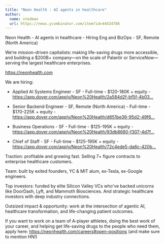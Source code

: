 ```yaml
---
title: "Neon Health : AI agents in healthcare"
author:
  name: stedman
  url: https://news.ycombinator.com/item?id=44434786
---
```


<JobNavigation />

Neon Health - AI agents in healthcare - Hiring Eng and BizOps - SF, Remote (North America)

We’re mission-driven capitalists: making life-saving drugs more accessible, and building a $200B+ company—on the scale of Palantir or ServiceNow—serving the largest healthcare enterprises.

<a href="https:&#x2F;&#x2F;neonhealth.com" rel="nofollow">https:&#x2F;&#x2F;neonhealth.com</a>

We are hiring:

- Applied AI Systems Engineer - SF - Full-time - $120-180K + equity - <a href="https:&#x2F;&#x2F;app.dover.com&#x2F;apply&#x2F;Neon%20Health&#x2F;2a584d2f-bf5f-4b03-9e65-4dff232b21e5" rel="nofollow">https:&#x2F;&#x2F;app.dover.com&#x2F;apply&#x2F;Neon%20Health&#x2F;2a584d2f-bf5f-4b03...</a>

- Senior Backend Engineer - SF, Remote (North America) - Full-time - $170-225K + equity - <a href="https:&#x2F;&#x2F;app.dover.com&#x2F;apply&#x2F;Neon%20Health&#x2F;d651be36-95d2-49f6-b5be-61b09c123b61&#x2F;?rs=76643084" rel="nofollow">https:&#x2F;&#x2F;app.dover.com&#x2F;apply&#x2F;Neon%20Health&#x2F;d651be36-95d2-49f6...</a>

- Business Operations - SF - Full-time - $125-195K + equity - <a href="https:&#x2F;&#x2F;app.dover.com&#x2F;apply&#x2F;Neon%20Health&#x2F;93db8680-f307-4d7f-935d-20dcab2e70c4&#x2F;?rs=76643084" rel="nofollow">https:&#x2F;&#x2F;app.dover.com&#x2F;apply&#x2F;Neon%20Health&#x2F;93db8680-f307-4d7f...</a>

- Chief of Staff - SF - Full-time - $125-195K + equity - <a href="https:&#x2F;&#x2F;app.dover.com&#x2F;apply&#x2F;Neon%20Health&#x2F;72c4ede5-da6c-420b-83cb-0fd944bd4777&#x2F;?rs=76643084" rel="nofollow">https:&#x2F;&#x2F;app.dover.com&#x2F;apply&#x2F;Neon%20Health&#x2F;72c4ede5-da6c-420b...</a>

Traction: profitable and growing fast. Selling 7+ figure contracts to enterprise healthcare customers.

Team: built by exited founders, YC &amp; MIT alum, ex-Tesla, ex-Google engineers.

Top investors: funded by elite Silicon Valley VCs who&#x27;ve backed unicorns like DoorDash, Lyft, and Mammoth Biosciences. And strategic healthcare investors with deep industry connections.

Outsized impact &amp; opportunity: work at the intersection of agentic AI, healthcare transformation, and life-changing patient outcomes.

If you want to work on a team of A-player athletes, doing the best work of your career, and helping get life-saving drugs to the people who need them, apply here: <a href="https:&#x2F;&#x2F;neonhealth.com&#x2F;careers#open-positions" rel="nofollow">https:&#x2F;&#x2F;neonhealth.com&#x2F;careers#open-positions</a> (and make sure to mention HN!)
<JobApplication />
